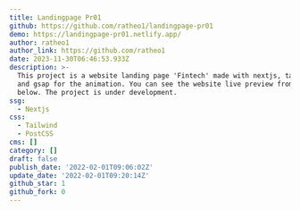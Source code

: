 ```yaml
---
title: Landingpage Pr01
github: https://github.com/ratheo1/landingpage-pr01
demo: https://landingpage-pr01.netlify.app/
author: ratheo1
author_link: https://github.com/ratheo1
date: 2023-11-30T06:46:53.933Z
description: >-
  This project is a website landing page 'Fintech' made with nextjs, tailwindcss
  and gsap for the animation. You can see the website live preview from the link
  below. The project is under development.
ssg:
  - Nextjs
css:
  - Tailwind
  - PostCSS
cms: []
category: []
draft: false
publish_date: '2022-02-01T09:06:02Z'
update_date: '2022-02-01T09:20:14Z'
github_star: 1
github_fork: 0
---
```


